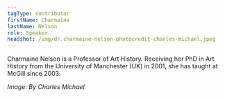 ```yaml
---
tagType: contributor
firstName: Charmaine
lastName: Nelson
role: Speaker
headshot: /img/dr.charmaine-nelson-photocredit-charles-michael.jpeg
---
```

Charmaine Nelson is a Professor of Art History. Receiving her PhD in Art History from the University of Manchester (UK) in 2001, she has taught at McGill since 2003.

_Image: By Charles Michael_

